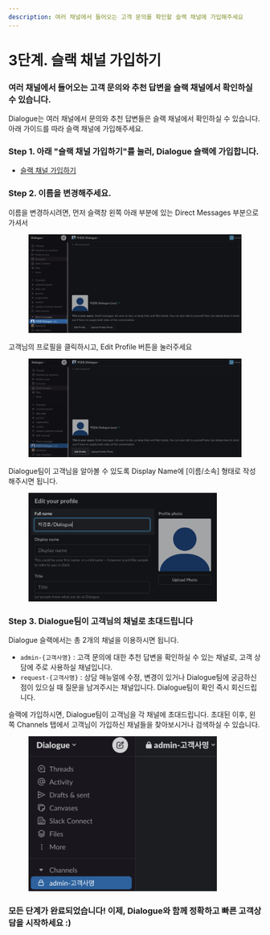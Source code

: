 ```yaml
---
description: 여러 채널에서 들어오는 고객 문의를 확인할 슬랙 채널에 가입해주세요
---
```


# 3단계. 슬랙 채널 가입하기

### 여러 채널에서 들어오는 고객 문의와 추천 답변을 슬랙 채널에서 확인하실 수 있습니다.

Dialogue는 여러 채널에서 문의와 추천 답변들은 슬랙 채널에서 확인하실 수 있습니다. 아래 가이드를 따라 슬랙 채널에 가입해주세요.

### Step 1. 아래 "슬랙 채널 가입하기"를 눌러, Dialogue 슬랙에 가입합니다.

* [슬랙 채널 가입하기](https://join.slack.com/t/dialogue-admin/shared\_invite/zt-25tev1nsn-gLgbQtze4ogH84Sw6GcWkQ)

### Step 2. 이름을 변경해주세요.

이름을 변경하시려면, 먼저 슬랙창 왼쪽 아래 부분에 있는 Direct Messages 부분으로 가셔서

<figure><img src="../.gitbook/assets/slack-1-go-dm-area.png" alt=""><figcaption></figcaption></figure>

고객님의 프로필을 클릭하시고, Edit Profile 버튼을 눌러주세요

<figure><img src="../.gitbook/assets/slack-2-press-edit-profile.png" alt=""><figcaption></figcaption></figure>

Dialogue팀이 고객님을 알아볼 수 있도록 Display Name에 \[이름/소속] 형태로 작성해주시면 됩니다.&#x20;

<figure><img src="../.gitbook/assets/slack-3-edit-your-name (1).png" alt="" width="375"><figcaption></figcaption></figure>

### Step 3. Dialogue팀이 고객님의 채널로 초대드립니다

Dialogue 슬랙에서는 총 2개의 채널을 이용하시면 됩니다.

* `admin-{고객사명}` : 고객 문의에 대한 추천 답변을 확인하실 수 있는 채널로, 고객 상담에 주로 사용하실 채널입니다.
* `request-{고객사명}` : 상담 매뉴얼에 수정, 변경이 있거나 Dialogue팀에 궁금하신 점이 있으실 때 질문을 남겨주시는 채널입니다. Dialogue팀이 확인 즉시 회신드립니다.

슬랙에 가입하시면, Dialogue팀이 고객님을 각 채널에 초대드립니다. 초대된 이후, 왼쪽 Channels 탭에서 고객님이 가입하신 채널들을 찾아보시거나 검색하실 수 있습니다.

<figure><img src="../.gitbook/assets/channel-example (1).png" alt="" width="375"><figcaption></figcaption></figure>



### 모든 단계가 완료되었습니다! 이제, Dialogue와 함께 정확하고 빠른 고객상담을 시작하세요 :)




